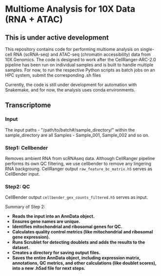 # Multiome Analysis for 10X Data (RNA + ATAC)
## This is under active development
This repository contains code for performing multiome analysis on single-cell RNA (scRNA-seq) and ATAC-seq (chromatin accessibility) data from 10X Genomics. The code is designed to work after the CellRanger-ARC-2.0 pipeline has been run on individual samples and is built to handle multiple samples. For now, to run the respective Python scripts as batch jobs on an HPC system, submit the corresponding .sh files

Currently, the code is still under development for automation with Snakemake, and for now, the analysis uses conda environments.

## Transcriptome

### Input
The input paths - 
"/path/to/batch#/sample_directory/"
within the sample_directory are all Samples - Sample_001, Sample_002 and so on. 

### Step1: Cellbender
Removes ambient RNA from scRNAseq data. Although CellRanger pipeline performs its own QC filtering, we use cellbender to remove any lingering RNA backgroung. CellRanger output `raw_feature_bc_matrix.h5` serves as CellBender input.

### Step2: QC
CellBender output `cellbender_gex_counts_filtered.h5` serves as input. 

Summary of Step 2:
- **Reads the input into an AnnData object.**
- **Ensures gene names are unique.**
- **Identifies mitochondrial and ribosomal genes for QC.**
- **Calculates quality control metrics (like mitochondrial and ribosomal gene expression).**
- **Runs Scrublet for detecting doublets and adds the results to the dataset.**
- **Creates a directory for saving output files.**
- **Saves the entire AnnData object, including expression matrix, annotations, QC metrics, and other calculations (like doublet scores), into a new .h5ad file for next steps.**
